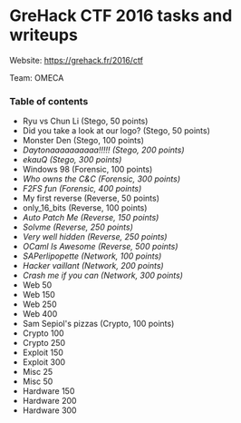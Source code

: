 # GreHack CTF 2016 tasks and writeups

Website: https://grehack.fr/2016/ctf

Team: OMECA

### Table of contents

* Ryu vs Chun Li (Stego, 50 points)
* Did you take a look at our logo? (Stego, 50 points)
* Monster Den (Stego, 100 points)
* *Daytonaaaaaaaaaa!!!!! (Stego, 200 points)*
* *ekauQ (Stego, 300 points)*
* Windows 98 (Forensic, 100 points)
* *Who owns the C&C (Forensic, 300 points)*
* *F2FS fun (Forensic, 400 points)*
* My first reverse (Reverse, 50 points)
* only_16_bits (Reverse, 100 points)
* *Auto Patch Me (Reverse, 150 points)*
* *Solvme (Reverse, 250 points)*
* *Very well hidden (Reverse, 250 points)*
* *OCaml Is Awesome (Reverse, 500 points)*
* *SAPerlipopette (Network, 100 points)*
* *Hacker vaillant (Network, 200 points)*
* *Crash me if you can (Network, 300 points)*
* Web 50
* Web 150
* Web 250
* Web 400
* Sam Sepiol's pizzas (Crypto, 100 points)
* Crypto 100
* Crypto 250
* Exploit 150
* Exploit 300
* Misc 25
* Misc 50
* Hardware 150
* Hardware 200
* Hardware 300
